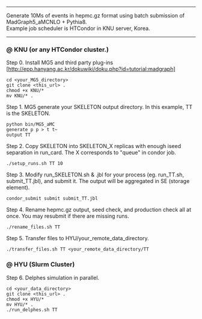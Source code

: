___
Generate 10Ms of events in hepmc.gz format using batch submission of MadGraph5_aMCNLO + Pythia8. \
Example job scheduler is HTCondor in KNU server, Korea.
___

### @ KNU (or any HTCondor cluster.)

Step 0. Install MG5 and third party plug-ins [http://epp.hanyang.ac.kr/dokuwiki/doku.php?id=tutorial:madgraph] 
~~~
cd <your_MG5_directory>
git clone <this_url> .
chmod +x KNU/*
mv KNU/* .
~~~

Step 1. MG5 generate your SKELETON output directory. In this example, TT is the SKELETON.
~~~  
python bin/MG5_aMC
generate p p > t t~
output TT
~~~

Step 2. Copy SKELETON into SKELETON_X replicas with enough iseed separation in run_card. The X corresponds to "queue" in condor job.
~~~
./setup_runs.sh TT 10
~~~

Step 3. Modify run_SKELETON.sh & .jbl for your process (eg. run_TT.sh, submit_TT.jbl), and submit it. The output will be aggregated in SE (storage element).
~~~
condor_submit submit submit_TT.jbl
~~~

Step 4. Rename hepmc.gz output, seed check, and production check all at once. You may resubmit if there are missing runs.
~~~
./rename_files.sh TT
~~~

Step 5. Transfer files to HYU/your_remote_data_directory.
~~~
./transfer_files.sh TT <your_remote_data_directory/TT
~~~

### @ HYU (Slurm Cluster)

Step 6. Delphes simulation in parallel.
~~~
cd <your_data_directory>
git clone <this_url> .
chmod +x HYU/*
mv HYU/* .
./run_delphes.sh TT
~~~

